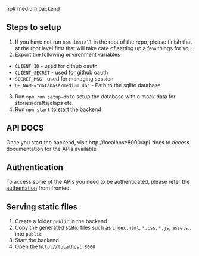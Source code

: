 np# medium backend

## Steps to setup

1. If you have not run `npm install` in the root of the repo, please finish that at the root level first that will take care of setting up a few things for you.
2. Export the following environment variables

- `CLIENT_ID` - used for github oauth
- `CLIENT_SECRET` - used for github oauth
- `SECRET_MSG` - used for managing session
- `DB_NAME="database/medium.db"` - Path to the sqlite database

3. Run `npm run setup-db` to setup the database with a mock data for stories/drafts/claps etc.
4. Run `npm start` to start the backend

## API DOCS

Once you start the backend, visit http://localhost:8000/api-docs to access documentation for the APIs available

## Authentication

To access some of the APIs you need to be authenticated, please refer the [authentation](../frontend/README.md#authentication) from fronted.

## Serving static files

1. Create a folder `public` in the backend
2. Copy the generated static files such as `index.html`, `*.css`, `*.js`, `assets`.. into `public`
3. Start the backend
4. Open the `http://localhost:8000`
